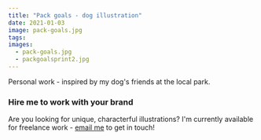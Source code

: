 ```yaml
---
title: "Pack goals - dog illustration"
date: 2021-01-03
image: pack-goals.jpg
tags:
images:
  - pack-goals.jpg
  - packgoalsprint2.jpg
---
```


Personal work - inspired by my dog's friends at the local park.

### Hire me to work with your brand
Are you looking for unique, characterful illustrations? I'm currently available for freelance work - [email me](mailto:vicky@vickyhughes.co.uk) to get in touch!

